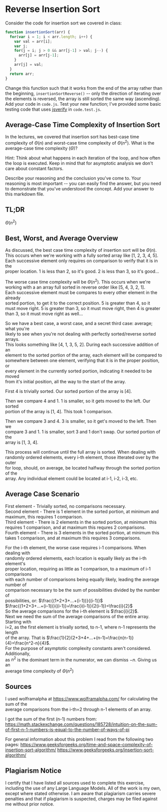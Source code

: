 # Reverse Insertion Sort

Consider the code for insertion sort we covered in class:

```javascript
function insertionSort(arr) {
  for(var i = 1; i < arr.length; i++) {
    var val = arr[i];
    var j;
    for(j = i; j > 0 && arr[j-1] > val; j--) {
      arr[j] = arr[j-1];
    }
    arr[j] = val;
  }
  return arr;
}
```

Change this function such that it works from the end of the array rather than
the beginning, `insertionSortReverse()` -- only the direction of
iterating over the elements is reversed, the array is still sorted the same way
(ascending). Add your code in `code.js`. Test your new function; I've provided
some basic testing code that uses [jsverify](https://jsverify.github.io/) in
`code.test.js`.

## Average-Case Time Complexity of Insertion Sort

In the lectures, we covered that insertion sort has best-case time complexity of
$\Theta(n)$ and worst-case time complexity of $\Theta(n^2)$. What is the
average-case time complexity ($\Theta$)?

Hint: Think about what happens in each iteration of the loop, and how often the
loop is executed. Keep in mind that for asymptotic analysis we don't care about
constant factors.

Describe your reasoning and the conclusion you've come to. Your reasoning is
most important -- you can easily find the answer, but you need to demonstrate
that you've understood the concept. Add your answer to this markdown file.

## TL;DR

$\Theta(n^2)$

## Best, Worst, and Average Overview

As discussed, the best case time complexity of insertion sort will be $\Theta(n)$.  
This occurs when we're working with a fully sorted array like [1, 2, 3, 4, 5].  
Each successive element only requires on comparison to verify that it is in the  
proper location. 1 is less than 2, so it's good. 2 is less than 3, so it's good...  

The worse case time complexity will be $\Theta(n^2)$. This occurs when we're  
working with a an array full sorted in reverse order like [5, 4, 3, 2, 1].  
Each successive element must be compares to every other element in the already  
sorted portion, to get it to the correct position. 5 is greater than 4, so it  
must move right. 5 is greater than 3, so it must move right, then 4 is greater  
than 3, so it must move right as well...  

So we have a best case, a worst case, and a secret third case: average; what you're  
likely to see when you're not dealing with perfectly sorted/reverse sorted arrays.  
This looks something like [4, 1, 3, 5, 2]. During each successive addition of an  
element to the sorted portion of the array, each element will be compared to  
somewhere between one element, verifying that it is in the proper position, or  
every element in the currently sorted portion, indicating it needed to be moved  
from it's initial position, all the way to the start of the array.  

First 4 is trivially sorted. Our sorted portion of the array is [4].  

Then we compare 4 and 1. 1 is smaller, so it gets moved to the left. Our sorted  
portion of the array is [1, 4]. This took 1 comparison.  

Then we compare 3 and 4. 3 is smaller, so it get's moved to the left. Then we  
compare 3 and 1. 1 is smaller, sort 3 and 1 don't swap. Our sorted portion of the  
array is [1, 3, 4].  

This process will continue until the full array is sorted. When dealing with  
randomly ordered elements, every i-th element, those itterated over by the outer  
for loop, should, on average, be located halfway through the sorted portion of the  
array. Any individual element could be located at i-1, i-2, i-3, etc.  

## Average Case Scenario

First element - Trivially sorted, no comparisons necessary.  
Second element - There is 1 element in the sorted portion, at minimum and  
maximum, this requires 1 comparison.  
Third element - There is 2 elements in the sorted portion, at minimum this  
requires 1 comparison, and at maximum this requres 2 comparisons.  
Fourth element - There is 3 elements in the sorted portion, at minimum this  
takes 1 comparison, and at maximum this requires 3 comparisons.  

For the i-th element, the worse case requires i-1 comparisons. When dealing with  
randomly ordered elements, each location is equally likely as the i-th element's  
proper location, requiring as little as 1 comparison, to a maximum of i-1 comparisons  
with each number of comparisons being equally likely, leading the average number of  
comparison necessary to be the sum of possibilities divided by the number of  
possibilities, or: $\frac{(1+2+3+...+(i-1))}{(i-1)}$  
$\frac{(1+2+3+...+(i-1))}{(i-1)}=\frac{i(i-1)}{2(i-1)}=\frac{i}{2}$  
So the average comparisons for the i-th element is $\frac{i}{2}$.  
Next we need the sum of the average comparisons of the entire array. Starting with  
i=2, as the first element is trivally sorted, to n-1, where n-1 represents the length  
of the array. That is $\frac{1}{2}(2+3+4+...+(n-1)=\frac{n(n-1)}{4}=\frac{n^2-n}{4}$.  
For the purpose of asymptotic complexity constants aren't considered. Additionally,  
as $n^2$ is the dominant term in the numerator, we can dismiss $-n$. Giving us an  
average time complexity of $\Theta(n^2)$

## Sources

I used wolframalpha at https://www.wolframalpha.com/ for calculating the sum of the  
average comparisons from the i-th=2 through n-1 elements of an array.

I got the sum of the first (n-1) numbers from:
https://math.stackexchange.com/questions/185728/intuition-on-the-sum-of-first-n-1-numbers-is-equal-to-the-number-of-ways-of-pi

For general information about this problem I read from the following two pages:
https://www.geeksforgeeks.org/time-and-space-complexity-of-insertion-sort-algorithm/
https://www.geeksforgeeks.org/insertion-sort-algorithm/

## Plagiarism Notice

I certify that I have listed all sources used to complete this exercise, including the use of any Large Language Models. All of the work is my own, except where stated otherwise. I am aware that plagiarism carries severe penalties and that if plagiarism is suspected, charges may be filed against me without prior notice.

